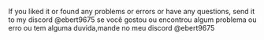 If you liked it or found any problems or errors or have any questions, send it to my discord @ebert9675
se você gostou ou encontrou algum problema ou erro ou tem alguma duvida,mande no meu discord @ebert9675
